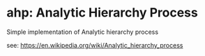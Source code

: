# ahp: Analytic Hierarchy Process

Simple implementation of Analytic hierarchy process

see: https://en.wikipedia.org/wiki/Analytic_hierarchy_process
